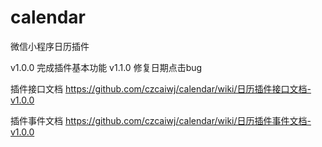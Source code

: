 # calendar
微信小程序日历插件

v1.0.0 完成插件基本功能
v1.1.0 修复日期点击bug

插件接口文档 https://github.com/czcaiwj/calendar/wiki/日历插件接口文档-v1.0.0

插件事件文档 https://github.com/czcaiwj/calendar/wiki/日历插件事件文档-v1.0.0
